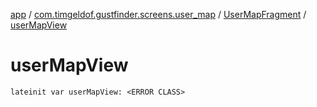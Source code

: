 [app](../../index.md) / [com.timgeldof.gustfinder.screens.user_map](../index.md) / [UserMapFragment](index.md) / [userMapView](./user-map-view.md)

# userMapView

`lateinit var userMapView: <ERROR CLASS>`